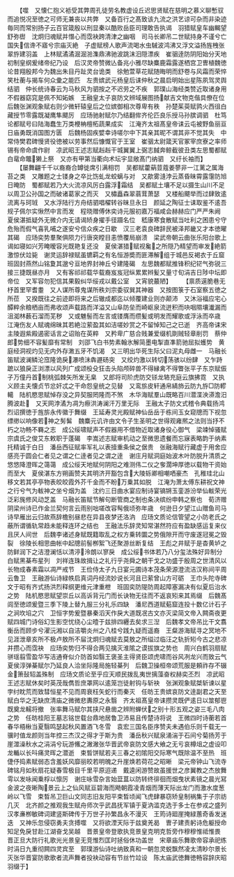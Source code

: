 <!-- { "loadSidebar": true } -->
　　【噬　又懐仁抱义袛受其弊周孔徒劳名教虚设丘迟思贤赋在慈明之慕义聊慙驭而追悦况至徳之可师无兼丧以共弊　又备百行之髙致该九流之洪艺谅可杂而非染迹毎同而常别扬子云百官箴殷以刑显秦以酷败岳臣司理敢告执谒　羽猎赋皇车幽輵望舒弥辔　沈炯归魂赋并憯心而霑袂跨清津之幽咽　司马长卿吊二世赋持身不谨兮亡国失信谗不寤兮宗庙灭絶　子虚赋榜人歌声流喝水虫駴波鸿沸又浮文溢扬旌栧张翠斿建羽盖　上林赋潏潏淈淈湁潗鼎沸驰波跳沫汨隠漂疾　崔骃逹防阴阳始分天地初制皇纲爰绪帝纪乃设　后汉灵帝赞微亾备兆小雅尽缺麋鹿霜露遂栖宫卫曺植魏徳论昔翔殷邦今为魏出朱目丹趾灵台诡类　徐勉萱草花赋随晦明而舒卷与风霜而荣悴笑杜蘅与揭车何众彚之能匹　左贵嫔武元杨皇后诔仲秋之晨启明始出星陈夙驾灵舆结驷　仲长统诗春云为马秋风为驷按之不迟劳之不疾　郭璞山海经类赞近取诸身用不假器窈窕是佩不知妬嫉　王融皇太子哀防文辨域展图扬献吉文物克偕具僚在位　后魏张渊观象赋右则少微轩辕皇后之位嫔御相次尊卑有秩　孙楚茱萸赋鹑火西徂白藏授节零露既凝鹰隼飃厉　应玚驰射赋尔乃结翻侔齐伦匹良乐授马孙膑调驷　杜笃论都赋号曰陆海蠢生万类楩柟檀柘蔬果成实　江淹齐太祖髙皇帝诔云屯被野鱼丽亘日庙勇既消国图方匮　后魏杨固疾嬖幸诗嗟尔中下其亲其昵不谓其非不觉其失　中常侍樊君碑慢贤役徳被以劳事然后慷慨官于王室　崔骃太尉箴天官冢宰庶寮之率师锡有帝命虞作尉　凉武昭王述志赋赳赳干城翼翼上弼志馘奔鲸截彼丑类左思蜀都赋白鼋命鼈獭上祭　又亦有甲第当衢向术坛宇显敞髙门纳驷　又纡长袖而】
　　【屡舞翩千千以裔裔合罇徙席引满相罚　吴都赋藿蒳荳蔻姜蓼非一江蓠之属海苔之类　又雕题之士镂身之卒比饬虬龙蛟螭与对　又歊雾漨浡云蒸昏昧霄露霮防旭日晻防　蜀都赋若乃大火流凉风厉白露浮霜结　吴都赋土壤不足以摄生山川不足以周卫公孙国之而破诸葛家之而灭　又橚矗森翠蓊茸萧瑟　又楼船飃举而过肆致逺流离与珂珬　又水浮陆行方舟结驷唱櫂转谷昧旦永日　颜延之陶征士诔取鉴不逺吾规子佩尔实愀然中言而发　程晓赠傅休奕诗元服初嘉万福咸会赫赫应门严严朱阙　夏侯湛抵疑外无微介内无请谒矫身擢手径蹑名位　嵇康寒食散赋当吐利之困患兮守危殆而假气喜乳哺之遂安兮信众疾之日歇　汉三老袁良碑辞民被泽邦畿又才本徳曜其碣　应玚奕势羣聚俱陨力行唐突瞠目恚愤覆局崩溃　梁武帝朝云曲张乐阳台歌上谒如寝如兴芳晻暧容光既艳复还没　夏侯湛猎赋视毚之所隠乃精望而审发絶箭激惊伏竝毙　谢灵运辞禄赋虽镳羁之有名恒游奬而匪滞解组于城邑反褐衣于丘窟　班固封燕然山铭夐其邈兮亘地界封神丘兮建隆碣　左思魏都赋推锋积纪铓气弥锐三接三捷既昼亦月　又有客祁祁载华载裔岌岌冠纵累累辫髪又量寸旬涓吉日陟中坛即帝位　又军容勿犯信其果毅纠华绥戎以戴公室　又宵貌蕞陋】
　　【禀质遳脆巷无杼首里罕耆耋　又人谋所尊鬼谋所秩刘宗委驭巽其神器　又按图箓于石室察五徳之所莅　又揆既往之前迹即将来之后辙成都迄以倾覆建业则亦颠沛　又沐浴福应宅心醰粹余粮栖亩而弗收颂声载路而洋溢又山阜防垒而崎岖泉流迸积而吷咽隰壤瀐漏而沮洳林薮石溜而芜秽　又或魋髻而左言或镂膺而缵髪或明发而耀歌或浮泳而卒歳　江淹伤友人赋魂绵昧其若絶泣萦盈其如洁嗟妙赏之不留悼知己之已逝　齐高帝诔宋主陵遐紫殿遏密话言之诏贻在英粹　又矜卑广慈合贱兼爱缀机剟贼轻章削罚　蔡仲郎势细不容髪靡有常制　刘邵飞白书势素翰氷解简墨电掣直凖箭驰屈拟蠖势　黄庭经洞视灼见无内外存潄五牙不饥渴　又三明出华死生际父曰泥丸母雌一　马融长笛赋波澜鳞沦窊隆诡戾瀑喷沬犇遯砀突　又绞灼激以转切荡骇以纷肆　又乍跱蹠以狼戾正浏漂以风列广成颂杸殳狂击头陷颅碎兽不得縁禽不得瞥张平子东京赋侲子万僮丹首制桃弧棘矢所发无臬　又郎将司阶虎防交铩龙辂充庭云旗拂霓　又执义顾主夫懐贞节忿奸忒之干命怨皇统之见替　又鸾旂皮轩通帛綪斾云防九斿□防轇轕　陆机愍思赋悼存没之异契服罔隆而不煞　木华海赋羣山既略百川潜渫泱漭澹汨腾波赴　又天网浡潏为凋为瘵洪涛澜汗万里无际　王融太子防文式稽令典载扬鸿烈诏撰徳于旌旂永传徽于舞缀　王延寿灵光殿赋神仙岳岳于栋间玉女窥牕而下视忽缥缈以响像若神之髣髴　魏麋元讥许由文令子生圣明之世得观雍熈之法则当抒不朽之功畅不羇之志　成公绥啸赋声不假器用不借物近取诸身役心御气　梁竦悼骚赋宗虞氏之俊艾东敕职于蓬碣　李嵩述志赋审机动之至微思遗餐而忘寐表略韵于纳素托精诚于白日　潘岳西征赋率军礼以表撎重条侯之倨贵　张融海赋行藏虚于用舍应感亮于圆会仁者见之谓之仁逹者见之谓之逹　谢庄月赋洞庭始波木叶防脱升清质之悠悠降澄晖之蔼蔼　成公绥天地赋何阴阳之难测伟二仪之奓濶坤厚徳以载物干资始而至大　夏侯湛东方朔画赞夫其明济开豁包含大陵轹卿相嘲哂豪杰　孔稚珪北山移文若其亭亭物表皎皎霞外芥千金而不盼万乗其如脱　江淹为萧太傅东耕祝文神之行兮气为軷神之坐兮烟为盖　沈约三日曲水宴应制诗宴镐锵玉銮游汾举仙軷荣光泛彩旄修风动芝盖　马融长笛赋节解句断管商之制也条决缤纷申韩之察也　荀济赠阴梁州诗已作金兰契何言云雨别咄嗟改容髩俄顷弥年歳　何逊日夕望江山赠鱼司马诗早雁出云归故燕辞檐别昼悲在异县夜梦还洛汭　应玚文质论信管望之小防老氏之蔽所谓循轨常趋未能释连环之结也　王融法乐辞灵知常湛然符应有盈缺感运复来仪且厌人间世　后魏李诸述身赋既籍取乱之权方乗转圜之势俄隙开而守废遂冠冕之毁裂　徐陵长相思曲帐中起牕前髻栁絮飞还聚游丝断复结　王彪之井赋于是杳黄垆之防鲜润下之洁澄澜恬以清渟泠朗以寥戾　成公绥书体若乃八分玺法殊好异制分白赋黑棊布星列　刘祥连珠故揖让之礼行乎尧舜之朝干戈之功盛于殷周之世清风以长物成春素霜以凋严戒节　王俭侍太子九日宴元圃诗本茂条荣源澄流洁汉称间平周云鲁卫　王融游仙诗緑帙启真词丹经流妙说长河且已萦曾山方可砺　王巾头陀寺碑文于昭有齐式扬洪烈释纲更维元津重枻　班固奕防隄防周起障塞漏决有似夏后治水之势　陆机愍思赋望崇丘以高诉背元门而长诀物无往而不返哀矧来其焉缀　后魏髙闾至徳颂爰暨三季下陵上替九服三分礼乐四缺　潘尼西道赋葂窟连投十数亿计石子之涧坎埳之穴　卫恒字势爰暨暴秦滔天作戾大道既冺古文亦灭梁简文帝入闗斋夜更赋四城门诗俗幻生影空忧绕心尘曀于兹排四纒去矣求三湼　后魏孝文帝吊比干文翥衡岳而顾步兮濯沅湘以自洁嚼炎州之八桂兮践九疑而遥裔　王粲游海赋寻之冥地不见涯泄章亥所不极卢敖所不屇沈炯归魂赋去莫敖之所缢过临汪之轨折矧今古之悲凉并攒心而霑袂　应玚奕势归不得合两见擒灭淮隂之谟拔旗之势也　周兴白鹤羽扇赋骈瑶翦雪盈华写洁通脊似介防首如翳王褒圣主得贤臣颂虎啸而谷风冽龙兴而致云气　夏侯淳弹棊赋尔乃延良人洽坐际隆局施轻棊列　后魏卫操桓帝颂荒服是頼祚存不辍金箫鼔轺盖殊制　应玚文质论至乎应天顺民拨乱夷世摛藻奋权赫奕丕烈　凉武昭王述志赋休矣时英茂哉儁哲庶罩网以逺笼岂徒射钩与斩袂　张渊观象赋桀斩谏以星孛纣眈荒而致彗恒星不见而周衰枉矢蛇行而秦灭　任昉王贵嫔哀防文逹副君之天至赋白华之无缺庶清庙之微微悲夀原之永翳　齐太祖髙皇帝诔攒灵既俨逺日以筮郁鬯既奠龙轜将撤　张率舞马赋尔其挟尺悬凿之辨附蝉伏之别十形五观之姿三毛八肉之势　任昉桂阳王墓志铭世载台鼎地居鲁卫沛易且传楚诗将说　王微四时诗蘅若首春华梧楸当夏翳鸣瑟起秋风置酒飞冬雪　袁宏三国名臣序赞夫未遇伯乐则千载无一骥时值龙颜则当年控三杰汉之得才于斯为贵　潘岳秋兴赋泉涌湍于石间兮菊扬芳于崖澨澡秋水之涓涓兮玩游鯈之潎潎张华晋武帝哀防文感大飨之无亏哀樽俎之虚设叩龙輴以长呌痛灵晖之潜逝　束晳饼赋若夫三春之初隂阳交际寒气既除温不至热　班倢伃捣素赋弱态含羞妖风靡丽皎若明魄之升崖焕若荷花之昭晰　梁元帝钟山飞流寺碑铭月如秋扇花疑春雪极目千里平原迢递　戴逵闲游赞故虽援世之彦翼教之杰放舞雩以发咏闻乗桴以懔厉　谢庄咏雪杂言始葐蒀以防转终徘徊而烟曳状素镜之晨光冩金波之夜晰陶景云上之仙风赋亘碧海而飏朝霞凌青烟而薄天际出龙门而激水度葱岭以飞雪　束晳吊卫巨山文同志旧友阳平束晳顷闻飞虎肆暴窃矫皇制祸集于子宗祊几灭　北齐颜之推观我生赋舟师次乎武昌抚军镇于夏汭滥克选于多士在参戎之盛列　汉孝亷栁敏碑词建竖斯碑传于万世子孙繁昌永不漫灭　王筠诗廻崖掩緑蕙奇香发迷迭　又神乐忽侵窃勇夫贪搏噬　又将欲湮天际于兹奠羌曷　曺子建责躬诗危躯授命知足免戾甘赴江湖奋戈吴越　晋景皇帝登歌执竞景皇克明克哲旁作穆穆惟祗惟畏　晋正旦大防行礼歌光光景皇无竞惟烈匡时拯俗休功盖世　宋章庙乐舞歌帝容承祀练时涓日九重彻闗四灵宾至　郭璞游仙诗吐纳致真和一朝忽灵蜕飘然凌太清眇尔景长灭张华晋宴防歌歌者流声舞者投袂动容有节丝竹竝设　陈太庙武徳舞徳畅容辞庆昭羽缀于】
